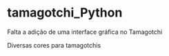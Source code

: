 # tamagotchi_Python
Falta a adição de uma interface gráfica no Tamagotchi

Diversas cores para tamagotchis
